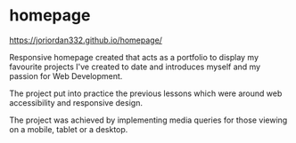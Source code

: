 # homepage

https://joriordan332.github.io/homepage/


Responsive homepage created that acts as a portfolio to display my favourite projects I've created to date and introduces myself and my passion for Web Development.

The project put into practice the previous lessons which were around web accessibility and responsive design. 

The project was achieved by implementing media queries for those viewing on a mobile, tablet or a desktop.
